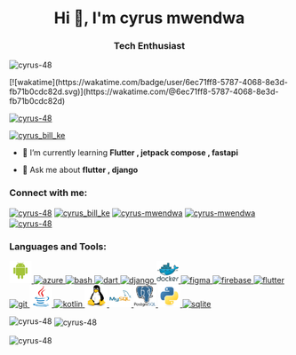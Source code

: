 <h1 align="center">Hi 👋, I'm cyrus mwendwa</h1>
<h3 align="center"> Tech Enthusiast </h3>

<p align="left"> <img src="https://komarev.com/ghpvc/?username=cyrus-48&label=Profile%20views&color=0e75b6&style=flat" alt="cyrus-48" /> </p>
[![wakatime](https://wakatime.com/badge/user/6ec71ff8-5787-4068-8e3d-fb71b0cdc82d.svg)](https://wakatime.com/@6ec71ff8-5787-4068-8e3d-fb71b0cdc82d)

<p align="left"> <a href="https://github.com/ryo-ma/github-profile-trophy"><img src="https://github-profile-trophy.vercel.app/?username=cyrus-48" alt="cyrus-48" /></a> </p>

<p align="left"> <a href="https://twitter.com/cyrus_bill_ke" target="blank"><img src="https://img.shields.io/twitter/follow/cyrus_bill_ke?logo=twitter&style=for-the-badge" alt="cyrus_bill_ke" /></a> </p>

- 🌱 I’m currently learning **Flutter , jetpack compose , fastapi**

- 💬 Ask me about **flutter , django**

<h3 align="left">Connect with me:</h3>
<p align="left">
<a href="https://codepen.io/cyrus-48" target="blank"><img align="center" src="https://raw.githubusercontent.com/rahuldkjain/github-profile-readme-generator/master/src/images/icons/Social/codepen.svg" alt="cyrus-48" height="30" width="40" /></a>
<a href="https://twitter.com/cyrus_bill_ke" target="blank"><img align="center" src="https://raw.githubusercontent.com/rahuldkjain/github-profile-readme-generator/master/src/images/icons/Social/twitter.svg" alt="cyrus_bill_ke" height="30" width="40" /></a>
<a href="https://linkedin.com/in/cyrus-mwendwa" target="blank"><img align="center" src="https://raw.githubusercontent.com/rahuldkjain/github-profile-readme-generator/master/src/images/icons/Social/linked-in-alt.svg" alt="cyrus-mwendwa" height="30" width="40" /></a>
<a href="https://fb.com/cyrus-mwendwa" target="blank"><img align="center" src="https://raw.githubusercontent.com/rahuldkjain/github-profile-readme-generator/master/src/images/icons/Social/facebook.svg" alt="cyrus-mwendwa" height="30" width="40" /></a>
<a href="https://www.leetcode.com/cyrus-48" target="blank"><img align="center" src="https://raw.githubusercontent.com/rahuldkjain/github-profile-readme-generator/master/src/images/icons/Social/leet-code.svg" alt="cyrus-48" height="30" width="40" /></a>
</p>

<h3 align="left">Languages and Tools:</h3>
<p align="left"> <a href="https://developer.android.com" target="_blank" rel="noreferrer"> <img src="https://raw.githubusercontent.com/devicons/devicon/master/icons/android/android-original-wordmark.svg" alt="android" width="40" height="40"/> </a> <a href="https://azure.microsoft.com/en-in/" target="_blank" rel="noreferrer"> <img src="https://www.vectorlogo.zone/logos/microsoft_azure/microsoft_azure-icon.svg" alt="azure" width="40" height="40"/> </a> <a href="https://www.gnu.org/software/bash/" target="_blank" rel="noreferrer"> <img src="https://www.vectorlogo.zone/logos/gnu_bash/gnu_bash-icon.svg" alt="bash" width="40" height="40"/> </a> <a href="https://dart.dev" target="_blank" rel="noreferrer"> <img src="https://www.vectorlogo.zone/logos/dartlang/dartlang-icon.svg" alt="dart" width="40" height="40"/> </a> <a href="https://www.djangoproject.com/" target="_blank" rel="noreferrer"> <img src="https://cdn.worldvectorlogo.com/logos/django.svg" alt="django" width="40" height="40"/> </a> <a href="https://www.docker.com/" target="_blank" rel="noreferrer"> <img src="https://raw.githubusercontent.com/devicons/devicon/master/icons/docker/docker-original-wordmark.svg" alt="docker" width="40" height="40"/> </a> <a href="https://www.figma.com/" target="_blank" rel="noreferrer"> <img src="https://www.vectorlogo.zone/logos/figma/figma-icon.svg" alt="figma" width="40" height="40"/> </a> <a href="https://firebase.google.com/" target="_blank" rel="noreferrer"> <img src="https://www.vectorlogo.zone/logos/firebase/firebase-icon.svg" alt="firebase" width="40" height="40"/> </a> <a href="https://flutter.dev" target="_blank" rel="noreferrer"> <img src="https://www.vectorlogo.zone/logos/flutterio/flutterio-icon.svg" alt="flutter" width="40" height="40"/> </a> <a href="https://git-scm.com/" target="_blank" rel="noreferrer"> <img src="https://www.vectorlogo.zone/logos/git-scm/git-scm-icon.svg" alt="git" width="40" height="40"/> </a> <a href="https://www.java.com" target="_blank" rel="noreferrer"> <img src="https://raw.githubusercontent.com/devicons/devicon/master/icons/java/java-original.svg" alt="java" width="40" height="40"/> </a> <a href="https://kotlinlang.org" target="_blank" rel="noreferrer"> <img src="https://www.vectorlogo.zone/logos/kotlinlang/kotlinlang-icon.svg" alt="kotlin" width="40" height="40"/> </a> <a href="https://www.linux.org/" target="_blank" rel="noreferrer"> <img src="https://raw.githubusercontent.com/devicons/devicon/master/icons/linux/linux-original.svg" alt="linux" width="40" height="40"/> </a> <a href="https://www.mysql.com/" target="_blank" rel="noreferrer"> <img src="https://raw.githubusercontent.com/devicons/devicon/master/icons/mysql/mysql-original-wordmark.svg" alt="mysql" width="40" height="40"/> </a> <a href="https://www.postgresql.org" target="_blank" rel="noreferrer"> <img src="https://raw.githubusercontent.com/devicons/devicon/master/icons/postgresql/postgresql-original-wordmark.svg" alt="postgresql" width="40" height="40"/> </a> <a href="https://www.python.org" target="_blank" rel="noreferrer"> <img src="https://raw.githubusercontent.com/devicons/devicon/master/icons/python/python-original.svg" alt="python" width="40" height="40"/> </a> <a href="https://www.sqlite.org/" target="_blank" rel="noreferrer"> <img src="https://www.vectorlogo.zone/logos/sqlite/sqlite-icon.svg" alt="sqlite" width="40" height="40"/> </a> </p>

<p><img align="left" src="https://github-readme-stats.vercel.app/api/top-langs?username=cyrus-48&show_icons=true&locale=en&layout=compact" alt="cyrus-48" /></p>

<p>&nbsp;<img align="center" src="https://github-readme-stats.vercel.app/api?username=cyrus-48&show_icons=true&locale=en" alt="cyrus-48" /></p>

<p><img align="center" src="https://github-readme-streak-stats.herokuapp.com/?user=cyrus-48&" alt="cyrus-48" /></p>
